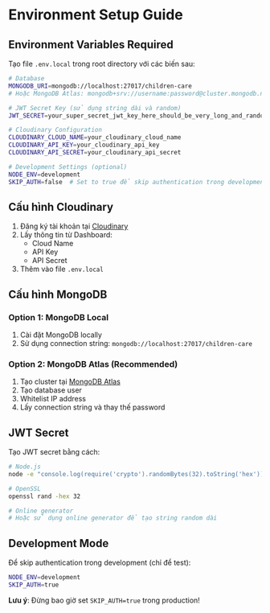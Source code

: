 # Environment Setup Guide

## Environment Variables Required

Tạo file `.env.local` trong root directory với các biến sau:

```bash
# Database
MONGODB_URI=mongodb://localhost:27017/children-care
# Hoặc MongoDB Atlas: mongodb+srv://username:password@cluster.mongodb.net/children-care

# JWT Secret Key (sử dụng string dài và random)
JWT_SECRET=your_super_secret_jwt_key_here_should_be_very_long_and_random

# Cloudinary Configuration
CLOUDINARY_CLOUD_NAME=your_cloudinary_cloud_name
CLOUDINARY_API_KEY=your_cloudinary_api_key
CLOUDINARY_API_SECRET=your_cloudinary_api_secret

# Development Settings (optional)
NODE_ENV=development
SKIP_AUTH=false  # Set to true để skip authentication trong development
```

## Cấu hình Cloudinary

1. Đăng ký tài khoản tại [Cloudinary](https://cloudinary.com/)
2. Lấy thông tin từ Dashboard:
   - Cloud Name
   - API Key
   - API Secret
3. Thêm vào file `.env.local`

## Cấu hình MongoDB

### Option 1: MongoDB Local

1. Cài đặt MongoDB locally
2. Sử dụng connection string: `mongodb://localhost:27017/children-care`

### Option 2: MongoDB Atlas (Recommended)

1. Tạo cluster tại [MongoDB Atlas](https://cloud.mongodb.com/)
2. Tạo database user
3. Whitelist IP address
4. Lấy connection string và thay thế password

## JWT Secret

Tạo JWT secret bằng cách:

```bash
# Node.js
node -e "console.log(require('crypto').randomBytes(32).toString('hex'))"

# OpenSSL
openssl rand -hex 32

# Online generator
# Hoặc sử dụng online generator để tạo string random dài
```

## Development Mode

Để skip authentication trong development (chỉ để test):

```bash
NODE_ENV=development
SKIP_AUTH=true
```

**Lưu ý**: Đừng bao giờ set `SKIP_AUTH=true` trong production!

